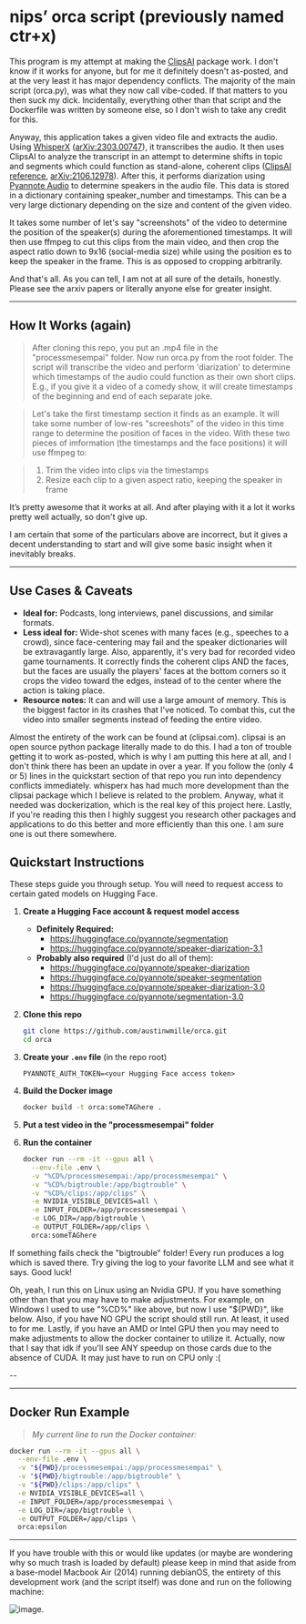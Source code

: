 # nips’ orca script (previously named ctr+x)

This program is my attempt at making the [ClipsAI](https://github.com/ClipsAI/clipsai) package work. I don't know if it works for anyone, but for me it definitely doesn't as-posted, and at the very least it has major dependency conflicts. The majority of the main script (orca.py), was what they now call vibe-coded. If that matters to you then suck my dick. Incidentally, everything other than that script and the Dockerfile was written by someone else, so I don't wish to take any credit for this.

Anyway, this application takes a given video file and extracts the audio. Using [WhisperX](https://github.com/m-bain/whisperX) ([arXiv:2303.00747](https://arxiv.org/abs/2303.00747)), it transcribes the audio. It then uses ClipsAI to analyze the transcript in an attempt to determine shifts in topic and segments which could function as stand-alone, coherent clips ([ClipsAI reference](https://www.clipsai.com/references/clip), [arXiv:2106.12978](https://arxiv.org/abs/2106.12978)). After this, it performs diarization using [Pyannote Audio](https://github.com/pyannote/pyannote-audio) to determine speakers in the audio file. This data is stored in a dictionary containing speaker_number and timestamps. This can be a very large dictionary depending on the size and content of the given video. 

It takes some number of let's say "screenshots" of the video to determine the position of the speaker(s) during the aforementioned timestamps. It will then use ffmpeg to cut this clips from the main video, and then crop the aspect ratio down to 9x16 (social-media size) while using the position es to keep the speaker in the frame. This is as opposed to cropping arbitrarily.

And that's all. As you can tell, I am not at all sure of the details, honestly. Please see the arxiv papers or literally anyone else for greater insight.

---

## How It Works (again)
> After cloning this repo, you put an .mp4 file in the "processmesempai" folder. Now run orca.py from the root folder. The script will transcribe the video and perform 'diarization' to determine which timestamps of the audio could function as their own short clips. E.g., if you give it a video of a comedy show, it will create timestamps of the beginning and end of each separate joke. 

> Let's take the first timestamp section it finds as an example. It will take some number of low-res "screeshots" of the video in this time range to determine the position of faces in the video. With these two pieces of imformation (the timestamps and the face positions) it will use ffmpeg to:

> 1. Trim the video into clips via the timestamps  
> 2. Resize each clip to a given aspect ratio, keeping the speaker in frame

It’s pretty awesome that it works at all. And after playing with it a lot it works pretty well actually, so don't give up.

I am certain that some of the particulars above are incorrect, but it gives a decent understanding to start and will give some basic insight when it inevitably breaks.

---

## Use Cases & Caveats

- **Ideal for:** Podcasts, long interviews, panel discussions, and similar formats.  
- **Less ideal for:** Wide-shot scenes with many faces (e.g., speeches to a crowd), since face-centering may fail and the speaker dictionaries will be extravagantly large. Also, apparently, it's very bad for recorded video game tournaments. It correctly finds the coherent clips AND the faces, but the faces are usually the players' faces at the bottom corners so it crops the video toward the edges, instead of to the center where the action is taking place.  
- **Resource notes:** It can and will use a large amount of memory. This is the biggest factor in its crashes that I've noticed. To combat this, cut the video into smaller segments instead of feeding the entire video.

Almost the entirety of the work can be found at (clipsai.com). clipsai is an open source python package literally made to do this. I had a ton of trouble getting it to work as-posted, which is why I am putting this here at all, and I don't think there has been an update in over a year. If you follow the (only 4 or 5) lines in the quickstart section of that repo you run into dependency conflicts immediately. whisperx has had much more development than the clipsai package which I believe is related to the problem. Anyway, what it needed was dockerization, which is the real key of this project here. Lastly, if you're reading this then I highly suggest you research other packages and applications to do this better and more efficiently than this one. I am sure one is out there somewhere.

## Quickstart Instructions

These steps guide you through setup. You will need to request access to certain gated models on Hugging Face.

1. **Create a Hugging Face account & request model access**  
   - **Definitely Required:**  
     - https://huggingface.co/pyannote/segmentation  
     - https://huggingface.co/pyannote/speaker-diarization-3.1
   - **Probably also required** (I'd just do all of them):  
     - https://huggingface.co/pyannote/speaker-diarization
     - https://huggingface.co/pyannote/speaker-segmentation  
     - https://huggingface.co/pyannote/speaker-diarization-3.0  
     - https://huggingface.co/pyannote/segmentation-3.0  

2. **Clone this repo**  
   ```bash
   git clone https://github.com/austinwmille/orca.git
   cd orca
   ```

3. **Create your `.env` file** (in the repo root)  
   ```
   PYANNOTE_AUTH_TOKEN=<your Hugging Face access token>
   ```

4. **Build the Docker image**  
   ```bash
   docker build -t orca:someTAGhere .
   ```
5. **Put a test video in the "processmesempai" folder**  
   
6. **Run the container**  
   ```bash
   docker run --rm -it --gpus all \
     --env-file .env \
     -v "%CD%/processmesempai:/app/processmesempai" \
     -v "%CD%/bigtrouble:/app/bigtrouble" \
     -v "%CD%/clips:/app/clips" \
     -e NVIDIA_VISIBLE_DEVICES=all \
     -e INPUT_FOLDER=/app/processmesempai \
     -e LOG_DIR=/app/bigtrouble \
     -e OUTPUT_FOLDER=/app/clips \
     orca:someTAGhere
   ```

If something fails check the "bigtrouble" folder! Every run produces a log which is saved there. Try giving the log to your favorite LLM and see what it says. Good luck!

Oh, yeah, I run this on Linux using an Nvidia GPU. If you have something other than that you may have to make adjustments. For example, on Windows I used to use "%CD%" like above, but now I use "${PWD}", like below. Also, if you have NO GPU the script should still run. At least, it used to for me. Lastly, if you have an AMD or Intel GPU then you may need to make adjustments to allow the docker container to utilize it. Actually, now that I say that idk if you'll see ANY speedup on those cards due to the absence of CUDA. It may just have to run on CPU only :( 

--

---

## Docker Run Example

> *My current line to run the Docker container:*

```bash
docker run --rm -it --gpus all \
  --env-file .env \
  -v "${PWD}/processmesempai:/app/processmesempai" \
  -v "${PWD}/bigtrouble:/app/bigtrouble" \
  -v "${PWD}/clips:/app/clips" \
  -e NVIDIA_VISIBLE_DEVICES=all \
  -e INPUT_FOLDER=/app/processmesempai \
  -e LOG_DIR=/app/bigtrouble \
  -e OUTPUT_FOLDER=/app/clips \
  orca:epsilon
```

---

If you have trouble with this or would like updates (or maybe are wondering why so much trash is loaded by default) please keep in mind that aside from a base-model Macbook Air (2014) running debianOS, the entirety of this development work (and the script itself) was done and run on the following machine:

![image](https://github.com/user-attachments/assets/7c3bd146-dce0-44f7-981d-3f4b5e5b0b99).

